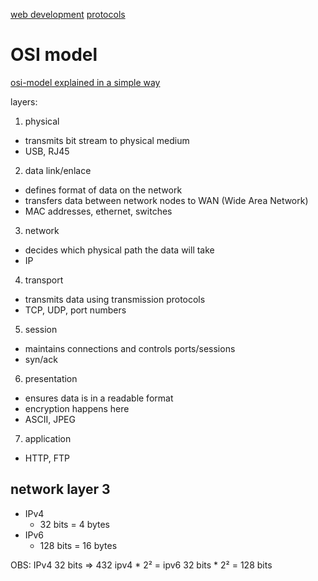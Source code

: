 
[web development](./web_development.md)
[protocols](./protocols.md)

# OSI model

[osi-model explained in a simple way](https://osi-model.com)

layers:
1. physical
  - transmits bit stream to physical medium
  - USB, RJ45
2. data link/enlace
  - defines format of data on the network
  - transfers data between network nodes to WAN (Wide Area Network)
  - MAC addresses, ethernet, switches
3. network
  - decides which physical path the data will take
  - IP
4. transport
  - transmits data using transmission protocols
  - TCP, UDP, port numbers
5. session
  - maintains connections and controls ports/sessions
  - syn/ack
6. presentation
  - ensures data is in a readable format
  - encryption happens here
  - ASCII, JPEG
7. application
  - HTTP, FTP

## network layer 3


- IPv4
  - 32 bits = 4 bytes
- IPv6
  - 128 bits = 16 bytes

OBS:
IPv4 32 bits => 432
ipv4 * 2² = ipv6
32 bits * 2² = 128 bits
